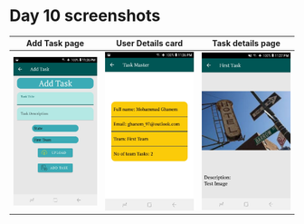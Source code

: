 # Day 10 screenshots





Add Task page            |       User Details card     |  Task details page         | 
:-------------------------:|:-------------------------:|:-------------------------:|
![Add Task page](Screenshot_20220530-233631.jpg) | ![User Details card](Screenshot_20220530-233617.jpg) | ![Task details page ](Screenshot_20220530-232709.jpg)|









